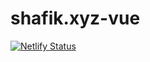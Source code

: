 # shafik.xyz-vue
[![Netlify Status](https://api.netlify.com/api/v1/badges/ee2b055b-6eaa-4678-a52b-65d373f636b7/deploy-status)](https://app.netlify.com/sites/jolly-hamilton-b2df30/deploys)
